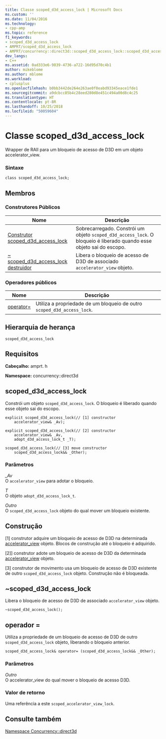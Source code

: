 ```yaml
---
title: Classe scoped_d3d_access_lock | Microsoft Docs
ms.custom: ''
ms.date: 11/04/2016
ms.technology:
- cpp-amp
ms.topic: reference
f1_keywords:
- scoped_d3d_access_lock
- AMPRT/scoped_d3d_access_lock
- AMPRT/concurrency::direct3d::scoped_d3d_access_lock::scoped_d3d_access_lock
dev_langs:
- C++
ms.assetid: 0ad333e6-9839-4736-a722-16d95d70c4b1
author: mikeblome
ms.author: mblome
ms.workload:
- cplusplus
ms.openlocfilehash: b0bb3442de264e263ae0f0eabd93345eace1fde1
ms.sourcegitcommit: a9dcbcc85b4c28eed280d8e451c494a00d8c4c25
ms.translationtype: HT
ms.contentlocale: pt-BR
ms.lasthandoff: 10/25/2018
ms.locfileid: "50059604"
---
```

# <a name="scopedd3daccesslock-class"></a>Classe scoped_d3d_access_lock

Wrapper de RAII para um bloqueio de acesso de D3D em um objeto accelerator_view.

### <a name="syntax"></a>Sintaxe

```
class scoped_d3d_access_lock;
```

## <a name="members"></a>Membros

### <a name="public-constructors"></a>Construtores Públicos

|Nome|Descrição|
|----------|-----------------|
|[Construtor scoped_d3d_access_lock](#ctor)|Sobrecarregado. Constrói um objeto `scoped_d3d_access_lock`. O bloqueio é liberado quando esse objeto sai do escopo.|
|[~ scoped_d3d_access_lock destruidor](#dtor)|Libera o bloqueio de acesso de D3D de associado `accelerator_view` objeto.|

### <a name="public-operators"></a>Operadores públicos

|Nome|Descrição|
|----------|-----------------|
|[operator=](#operator_eq)|Utiliza a propriedade de um bloqueio de outro `scoped_d3d_access_lock`.|

## <a name="inheritance-hierarchy"></a>Hierarquia de herança

`scoped_d3d_access_lock`

## <a name="requirements"></a>Requisitos

**Cabeçalho:** amprt. h

**Namespace:** concurrency::direct3d

##  <a name="ctor"></a> scoped_d3d_access_lock

Constrói um objeto `scoped_d3d_access_lock`. O bloqueio é liberado quando esse objeto sai do escopo.

```
explicit scoped_d3d_access_lock(// [1] constructor
    accelerator_view& _Av);

explicit scoped_d3d_access_lock(// [2] constructor
    accelerator_view& _Av,
    adopt_d3d_access_lock_t _T);

scoped_d3d_access_lock(// [3] move constructor
    scoped_d3d_access_lock&& _Other);
```

### <a name="parameters"></a>Parâmetros

*_Av*<br/>
O `accelerator_view` para adotar o bloqueio.

*T*<br/>
O objeto `adopt_d3d_access_lock_t`.

*Outro*<br/>
O `scoped_d3d_access_lock` objeto do qual mover um bloqueio existente.

## <a name="construction"></a>Construção

[1] construtor adquire um bloqueio de acesso de D3D na determinada [accelerator_view](accelerator-view-class.md) objeto. Blocos de construção até o bloqueio é adquirido.

[2]] construtor adote um bloqueio de acesso de D3D da determinada [accelerator_view](accelerator-view-class.md) objeto.

[3] construtor de movimento usa um bloqueio de acesso de D3D existente de outro `scoped_d3d_access_lock` objeto. Construção não é bloqueada.

##  <a name="dtor"></a> ~scoped_d3d_access_lock

Libera o bloqueio de acesso de D3D de associado `accelerator_view` objeto.

```
~scoped_d3d_access_lock();
```

## <a name="operator_eq"></a> operador =

Utiliza a propriedade de um bloqueio de acesso de D3D de outro `scoped_d3d_access_lock` objeto, liberando o bloqueio anterior.

```
scoped_d3d_access_lock& operator= (scoped_d3d_access_lock&& _Other);
```

### <a name="parameters"></a>Parâmetros

*Outro*<br/>
O accelerator_view do qual mover o bloqueio de acesso D3D.

### <a name="return-value"></a>Valor de retorno

Uma referência a este `scoped_accelerator_view_lock`.

## <a name="see-also"></a>Consulte também

[Namespace Concurrency::direct3d](concurrency-direct3d-namespace.md)
